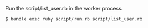 Run the script/list_user.rb in the worker process

```
$ bundle exec ruby script/run.rb script/list_user.rb
```